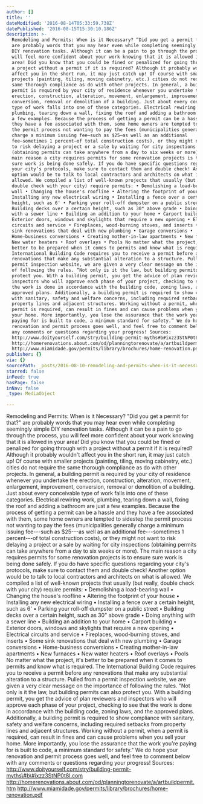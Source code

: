 ```yaml
---
author: []
title: ''
dateModified: '2016-08-14T05:33:59.738Z'
datePublished: '2016-08-15T15:30:10.186Z'
description: >-
  Remodeling and Permits: When is it Necessary? “Did you get a permit for that?”
  are probably words that you may hear even while completing seemingly simple
  DIY renovation tasks. Although it can be a pain to go through the process, you
  will feel more confident about your work knowing that it is allowed in your
  area! Did you know that you could be fined or penalized for going through with
  a project without a permit if it is required? Although it probably wouldn’t
  affect you in the short run, it may just catch up! Of course with smaller
  projects (painting, tiling, moving cabinetry, etc.) cities do not require the
  same thorough compliance as do with other projects. In general, a building
  permit is required by your city of residence whenever you undertake the
  erection, construction, alteration, movement, enlargement, improvement,
  conversion, removal or demolition of a building. Just about every conceivable
  type of work falls into one of these categories. Electrical rewiring work,
  plumbing, tearing down a wall, fixing the roof and adding a bathroom are just
  a few examples. Because the process of getting a permit can be a hassle and
  they have a fee associated with them, some home owners are tempted to sidestep
  the permit process not wanting to pay the fees (municipalities generally
  charge a minimum issuing fee—such as $25—as well as an additional
  fee—sometimes 1 percent—of total construction costs), or they might not want
  to risk delaying a project or a sale by waiting for city inspections
  (obtaining permits can take anywhere from a day to six weeks or more). The
  main reason a city requires permits for some renovation projects is to ensure
  sure work is being done safely. If you do have specific questions regarding
  your city’s protocols, make sure to contact them and double check! Another
  option would be to talk to local contractors and architects on what is
  allowed. We compiled a list of well-known projects that usually (but really,
  double check with your city) require permits: • Demolishing a load-bearing
  wall • Changing the house's roofline • Altering the footprint of your house •
  Installing any new electrical wiring • Installing a fence over a certain
  height, such as 6' • Parking your roll-off dumpster on a public street •
  Building decks over a certain height, such as 30" above grade • Doing anything
  with a sewer line • Building an addition to your home • Carport building •
  Exterior doors, windows and skylights that require a new opening • Electrical
  circuits and service • Fireplaces, wood-burning stoves, and inserts • Some
  sink renovations that deal with new plumbing • Garage conversions •
  Home-business conversions • Creating mother-in-law apartments • New furnaces •
  New water heaters • Roof overlays • Pools No matter what the project, it’s
  better to be prepared when it comes to permits and know what is required. The
  International Building Code requires you to receive a permit before any
  renovations that make any substantial alteration to a structure. Pulled from a
  permit inspection website, we are given a very clear message on the importance
  of following the rules. “Not only is it the law, but building permits can also
  protect you. With a building permit, you get the advice of plan reviewers and
  inspectors who will approve each phase of your project, checking to see that
  the work is done in accordance with the building code, zoning laws, and the
  approved plans. Additionally, a building permit is required to show compliance
  with sanitary, safety and welfare concerns, including required setbacks from
  property lines and adjacent structures. Working without a permit, when a
  permit is required, can result in fines and can cause problems when you sell
  your home. More importantly, you lose the assurance that the work you’re
  paying for is built to code, a minimum standard for safety.” We do hope your
  renovation and permit process goes well, and feel free to comment below with
  any comments or questions regarding your progress! Sources:
  http://www.doityourself.com/stry/building-permit-myths#b#ixzz3StNP0t8I.com
  http://homerenovations.about.com/od/planningtorenovate/a/artbuildpermit.htm
  http://www.miamidade.gov/permits/library/brochures/home-renovation.pdf
publisher: {}
via: {}
sourcePath: _posts/2016-08-10-remodeling-and-permits-when-is-it-necessary-did-you-get-a.md
starred: false
inFeed: true
hasPage: false
inNav: false
_type: MediaObject

---
```

Remodeling and Permits: When is it Necessary? "Did you get a permit for that?" are probably words that you may hear even while completing seemingly simple DIY renovation tasks. Although it can be a pain to go through the process, you will feel more confident about your work knowing that it is allowed in your area! Did you know that you could be fined or penalized for going through with a project without a permit if it is required? Although it probably wouldn't affect you in the short run, it may just catch up! Of course with smaller projects (painting, tiling, moving cabinetry, etc.) cities do not require the same thorough compliance as do with other projects. In general, a building permit is required by your city of residence whenever you undertake the erection, construction, alteration, movement, enlargement, improvement, conversion, removal or demolition of a building. Just about every conceivable type of work falls into one of these categories. Electrical rewiring work, plumbing, tearing down a wall, fixing the roof and adding a bathroom are just a few examples. Because the process of getting a permit can be a hassle and they have a fee associated with them, some home owners are tempted to sidestep the permit process not wanting to pay the fees (municipalities generally charge a minimum issuing fee---such as $25---as well as an additional fee---sometimes 1 percent---of total construction costs), or they might not want to risk delaying a project or a sale by waiting for city inspections (obtaining permits can take anywhere from a day to six weeks or more). The main reason a city requires permits for some renovation projects is to ensure sure work is being done safely. If you do have specific questions regarding your city's protocols, make sure to contact them and double check! Another option would be to talk to local contractors and architects on what is allowed. We compiled a list of well-known projects that usually (but really, double check with your city) require permits: • Demolishing a load-bearing wall • Changing the house's roofline • Altering the footprint of your house • Installing any new electrical wiring • Installing a fence over a certain height, such as 6' • Parking your roll-off dumpster on a public street • Building decks over a certain height, such as 30" above grade • Doing anything with a sewer line • Building an addition to your home • Carport building • Exterior doors, windows and skylights that require a new opening • Electrical circuits and service • Fireplaces, wood-burning stoves, and inserts • Some sink renovations that deal with new plumbing • Garage conversions • Home-business conversions • Creating mother-in-law apartments • New furnaces • New water heaters • Roof overlays • Pools No matter what the project, it's better to be prepared when it comes to permits and know what is required. The International Building Code requires you to receive a permit before any renovations that make any substantial alteration to a structure. Pulled from a permit inspection website, we are given a very clear message on the importance of following the rules. "Not only is it the law, but building permits can also protect you. With a building permit, you get the advice of plan reviewers and inspectors who will approve each phase of your project, checking to see that the work is done in accordance with the building code, zoning laws, and the approved plans. Additionally, a building permit is required to show compliance with sanitary, safety and welfare concerns, including required setbacks from property lines and adjacent structures. Working without a permit, when a permit is required, can result in fines and can cause problems when you sell your home. More importantly, you lose the assurance that the work you're paying for is built to code, a minimum standard for safety." We do hope your renovation and permit process goes well, and feel free to comment below with any comments or questions regarding your progress! Sources: http://www.doityourself.com/stry/building-permit-myths\#b\#ixzz3StNP0t8I.com http://homerenovations.about.com/od/planningtorenovate/a/artbuildpermit.htm http://www.miamidade.gov/permits/library/brochures/home-renovation.pdf